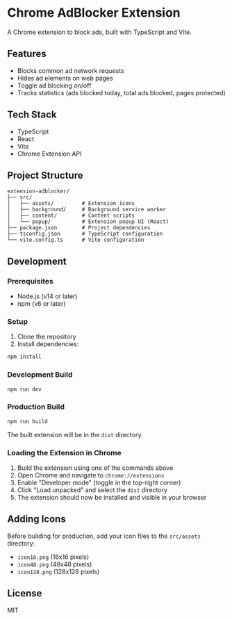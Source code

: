 # Chrome AdBlocker Extension

A Chrome extension to block ads, built with TypeScript and Vite.

## Features

- Blocks common ad network requests
- Hides ad elements on web pages
- Toggle ad blocking on/off
- Tracks statistics (ads blocked today, total ads blocked, pages protected)

## Tech Stack

- TypeScript
- React
- Vite
- Chrome Extension API

## Project Structure

```
extension-adblocker/
├── src/
│   ├── assets/         # Extension icons
│   ├── background/     # Background service worker
│   ├── content/        # Content scripts
│   └── popup/          # Extension popup UI (React)
├── package.json        # Project dependencies
├── tsconfig.json       # TypeScript configuration
└── vite.config.ts      # Vite configuration
```

## Development

### Prerequisites

- Node.js (v14 or later)
- npm (v6 or later)

### Setup

1. Clone the repository
2. Install dependencies:

```bash
npm install
```

### Development Build

```bash
npm run dev
```

### Production Build

```bash
npm run build
```

The built extension will be in the `dist` directory.

### Loading the Extension in Chrome

1. Build the extension using one of the commands above
2. Open Chrome and navigate to `chrome://extensions`
3. Enable "Developer mode" (toggle in the top-right corner)
4. Click "Load unpacked" and select the `dist` directory
5. The extension should now be installed and visible in your browser

## Adding Icons

Before building for production, add your icon files to the `src/assets` directory:

- `icon16.png` (16x16 pixels)
- `icon48.png` (48x48 pixels)
- `icon128.png` (128x128 pixels)

## License

MIT
